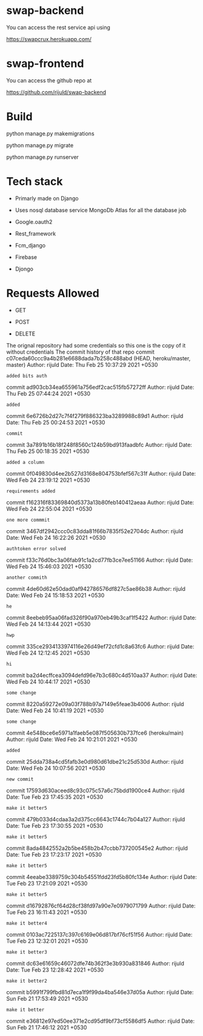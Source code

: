 # swap-backend

You can access the rest service api using

https://swapcrux.herokuapp.com/

# swap-frontend

You can access the github repo at

https://github.com/rijuld/swap-backend

# Build
python manage.py makemigrations 

python manage.py migrate

python manage.py runserver

# Tech stack
* Primarly made on Django

* Uses nosql database service MongoDb Atlas for all the database job

* Google.oauth2

* Rest_framework

* Fcm_django

* Firebase

* Djongo

# Requests Allowed
* GET

* POST

* DELETE




The orignal repository had some credentials so this one is the copy of it without credentials 
The commit history of that repo
commit c07ceda60ccc9a4b281e6688dada7b258c488abd (HEAD, heroku/master, master)
Author: rijuld 
Date:   Thu Feb 25 10:37:29 2021 +0530

    added bits auth

commit ad903cb34ea655961a756edf2cac515fb57272ff
Author: rijuld 
Date:   Thu Feb 25 07:44:24 2021 +0530

    added

commit 6e6726b2d27c7f4f279f886323ba3289988c89d1
Author: rijuld 
Date:   Thu Feb 25 00:24:53 2021 +0530

    commit

commit 3a7891b16b18f248f8560c124b59bd913faadbfc
Author: rijuld 
Date:   Thu Feb 25 00:18:35 2021 +0530

    added a column

commit 0f049830d4ee2b527d3168e804753bfef567c31f
Author: rijuld
Date:   Wed Feb 24 23:19:12 2021 +0530

    requirements added

commit f162316f83369840d5373a13b80feb140412aeaa
Author: rijuld 
Date:   Wed Feb 24 22:55:04 2021 +0530

    one more commmit

commit 3467df2942ccc0c83dda81f66b7835f52e2704dc
Author: rijuld 
Date:   Wed Feb 24 16:22:26 2021 +0530

    authtoken error solved

commit f33c76d0bc3a06fab91c1a2cd77fb3ce7ee51166
Author: rijuld 
Date:   Wed Feb 24 15:46:03 2021 +0530

    another commith

commit 4de60d62e50dad0af942786576df827c5ae86b38
Author: rijuld 
Date:   Wed Feb 24 15:18:53 2021 +0530

    he

commit 8eebeb95aa06fad326f90a970eb49b3caf1f5422
Author: rijuld 
Date:   Wed Feb 24 14:13:44 2021 +0530

    hwp

commit 335ce2934133974116e26d49ef72cfd1c8a63fc6
Author: rijuld 
Date:   Wed Feb 24 12:12:45 2021 +0530

    hi

commit ba2d4ecffcea3094defd96e7b3c680c4d510aa37
Author: rijuld 
Date:   Wed Feb 24 10:44:17 2021 +0530

    some change

commit 8220a59272e09a03f788b97a7149e5feae3b4006
Author: rijuld 
Date:   Wed Feb 24 10:41:19 2021 +0530

    some change

commit 4e548bce6e5971a1faeb5e087f505630b737fce6 (heroku/main)
Author: rijuld 
Date:   Wed Feb 24 10:21:01 2021 +0530

    added

commit 25dda738a4cd5fafb3e0d980d61dbe21c25d530d
Author: rijuld 
Date:   Wed Feb 24 10:07:56 2021 +0530

    new commit

commit 17593d630aceed8c93c075c57a6c75bdd1900ce4
Author: rijuld 
Date:   Tue Feb 23 17:45:35 2021 +0530

    make it better5

commit 479b033d4cdaa3a2d375cc6643c1744c7b04a127
Author: rijuld 
Date:   Tue Feb 23 17:30:55 2021 +0530

    make it better5

commit 8ada4842552a2b5be458b2b47ccbb737200545e2
Author: rijuld 
Date:   Tue Feb 23 17:23:17 2021 +0530

    make it better5

commit 4eeabe3389759c304b54551fdd23fd5b80fc134e
Author: rijuld 
Date:   Tue Feb 23 17:21:09 2021 +0530

    make it better5

commit d16792876cf64d28cf38fd97a90e7e0979071799
Author: rijuld 
Date:   Tue Feb 23 16:11:43 2021 +0530

    make it better4

commit 0103ac7225137c397c6169e06d817bf76cf51f56
Author: rijuld 
Date:   Tue Feb 23 12:32:01 2021 +0530

    make it better3

commit dc63e61659c46072dfe74b362f3e3b930a831846
Author: rijuld 
Date:   Tue Feb 23 12:28:42 2021 +0530

    make it better2

commit b5991f799fbd81d7eca1f9f99da4ba546e37d05a
Author: rijuld 
Date:   Sun Feb 21 17:53:49 2021 +0530

    make it better

commit e36812e97ed50ee371e2cd95df9bf73cf5586df5
Author: rijuld 
Date:   Sun Feb 21 17:46:12 2021 +0530
